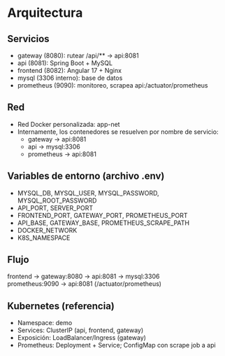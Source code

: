 # Arquitectura

## Servicios
- gateway (8080): rutear /api/** → api:8081
- api (8081): Spring Boot + MySQL
- frontend (8082): Angular 17 + Nginx
- mysql (3306 interno): base de datos
- prometheus (9090): monitoreo, scrapea api:/actuator/prometheus

## Red
- Red Docker personalizada: app-net
- Internamente, los contenedores se resuelven por nombre de servicio:
  - gateway → api:8081
  - api → mysql:3306
  - prometheus → api:8081

## Variables de entorno (archivo .env)
- MYSQL_DB, MYSQL_USER, MYSQL_PASSWORD, MYSQL_ROOT_PASSWORD
- API_PORT, SERVER_PORT
- FRONTEND_PORT, GATEWAY_PORT, PROMETHEUS_PORT
- API_BASE, GATEWAY_BASE, PROMETHEUS_SCRAPE_PATH
- DOCKER_NETWORK
- K8S_NAMESPACE

## Flujo
frontend → gateway:8080 → api:8081 → mysql:3306  
prometheus:9090 → api:8081 (/actuator/prometheus)

## Kubernetes (referencia)
- Namespace: demo
- Services: ClusterIP (api, frontend, gateway)
- Exposición: LoadBalancer/Ingress (gateway)
- Prometheus: Deployment + Service; ConfigMap con scrape job a api
